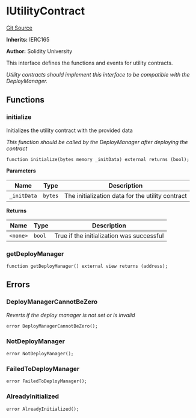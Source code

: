 # IUtilityContract
[Git Source](https://github.com/SolidityUniversity/smart-deployer/blob/85c11aeeaafc38269bb5a66ecafac729e84c7b17/src/UtilityContract/IUtilityContract.sol)

**Inherits:**
IERC165

**Author:**
Solidity University

This interface defines the functions and events for utility contracts.

*Utility contracts should implement this interface to be compatible with the DeployManager.*


## Functions
### initialize

Initializes the utility contract with the provided data

*This function should be called by the DeployManager after deploying the contract*


```solidity
function initialize(bytes memory _initData) external returns (bool);
```
**Parameters**

|Name|Type|Description|
|----|----|-----------|
|`_initData`|`bytes`|The initialization data for the utility contract|

**Returns**

|Name|Type|Description|
|----|----|-----------|
|`<none>`|`bool`|True if the initialization was successful|


### getDeployManager


```solidity
function getDeployManager() external view returns (address);
```

## Errors
### DeployManagerCannotBeZero
*Reverts if the deploy manager is not set or is invalid*


```solidity
error DeployManagerCannotBeZero();
```

### NotDeployManager

```solidity
error NotDeployManager();
```

### FailedToDeployManager

```solidity
error FailedToDeployManager();
```

### AlreadyInitialized

```solidity
error AlreadyInitialized();
```

